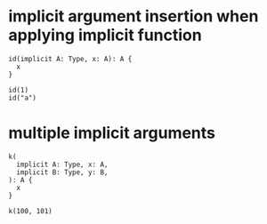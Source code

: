 # implicit argument insertion when applying implicit function

``` cicada
id(implicit A: Type, x: A): A {
  x
}

id(1)
id("a")
```

# multiple implicit arguments

``` cicada
k(
  implicit A: Type, x: A,
  implicit B: Type, y: B,
): A {
  x
}

k(100, 101)
```
